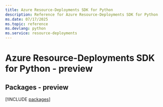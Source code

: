 ```yaml
---
title: Azure Resource-Deployments SDK for Python
description: Reference for Azure Resource-Deployments SDK for Python
ms.date: 07/17/2025
ms.topic: reference
ms.devlang: python
ms.service: resource-deployments
---
```

# Azure Resource-Deployments SDK for Python - preview
## Packages - preview
[!INCLUDE [packages](resource-deployments-index.md)]